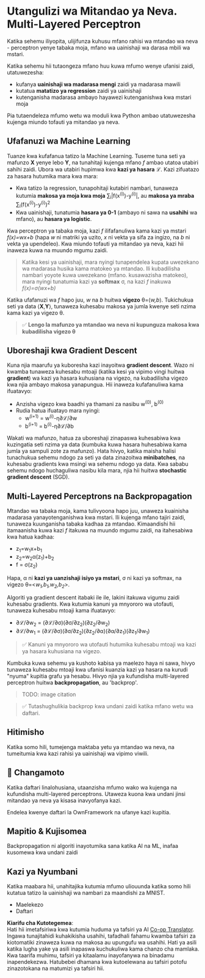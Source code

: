 <!--
CO_OP_TRANSLATOR_METADATA:
{
  "original_hash": "df98b2c59f87d8543135301e87969f70",
  "translation_date": "2025-07-09T16:49:58+00:00",
  "source_file": "15-rag-and-vector-databases/data/own_framework.md",
  "language_code": "sw"
}
-->
# Utangulizi wa Mitandao ya Neva. Multi-Layered Perceptron

Katika sehemu iliyopita, ulijifunza kuhusu mfano rahisi wa mtandao wa neva - perceptron yenye tabaka moja, mfano wa uainishaji wa darasa mbili wa mstari.

Katika sehemu hii tutaongeza mfano huu kuwa mfumo wenye ufanisi zaidi, utatuwezesha:

* kufanya **uainishaji wa madarasa mengi** zaidi ya madarasa mawili
* kutatua **matatizo ya regression** zaidi ya uainishaji
* kutenganisha madarasa ambayo hayawezi kutenganishwa kwa mstari moja

Pia tutaendeleza mfumo wetu wa moduli kwa Python ambao utatuwezesha kujenga miundo tofauti ya mitandao ya neva.

## Ufafanuzi wa Machine Learning

Tuanze kwa kufafanua tatizo la Machine Learning. Tuseme tuna seti ya mafunzo **X** yenye lebo **Y**, na tunahitaji kujenga mfano *f* ambao utatoa utabiri sahihi zaidi. Ubora wa utabiri hupimwa kwa **kazi ya hasara** ℒ. Kazi zifuatazo za hasara hutumika mara kwa mara:

* Kwa tatizo la regression, tunapohitaji kutabiri nambari, tunaweza kutumia **makosa ya moja kwa moja** ∑<sub>i</sub>|f(x<sup>(i)</sup>)-y<sup>(i)</sup>|, au **makosa ya mraba** ∑<sub>i</sub>(f(x<sup>(i)</sup>)-y<sup>(i)</sup>)<sup>2</sup>
* Kwa uainishaji, tunatumia **hasara ya 0-1** (ambayo ni sawa na **usahihi** wa mfano), au **hasara ya logistic**.

Kwa perceptron ya tabaka moja, kazi *f* ilifafanuliwa kama kazi ya mstari *f(x)=wx+b* (hapa *w* ni matriki ya uzito, *x* ni vekta ya sifa za ingizo, na *b* ni vekta ya upendeleo). Kwa miundo tofauti ya mitandao ya neva, kazi hii inaweza kuwa na muundo mgumu zaidi.

> Katika kesi ya uainishaji, mara nyingi tunapendelea kupata uwezekano wa madarasa husika kama matokeo ya mtandao. Ili kubadilisha nambari yoyote kuwa uwezekano (mfano. kusawazisha matokeo), mara nyingi tunatumia kazi ya **softmax** σ, na kazi *f* inakuwa *f(x)=σ(wx+b)*

Katika ufafanuzi wa *f* hapo juu, *w* na *b* huitwa **vigezo** θ=⟨*w,b*⟩. Tukichukua seti ya data ⟨**X**,**Y**⟩, tunaweza kuhesabu makosa ya jumla kwenye seti nzima kama kazi ya vigezo θ.

> ✅ **Lengo la mafunzo ya mtandao wa neva ni kupunguza makosa kwa kubadilisha vigezo θ**

## Uboreshaji kwa Gradient Descent

Kuna njia maarufu ya kuboresha kazi inayoitwa **gradient descent**. Wazo ni kwamba tunaweza kuhesabu mtoaji (katika kesi ya vipimo vingi huitwa **gradient**) wa kazi ya hasara kuhusiana na vigezo, na kubadilisha vigezo kwa njia ambayo makosa yanapungua. Hii inaweza kufafanuliwa kama ifuatavyo:

* Anzisha vigezo kwa baadhi ya thamani za nasibu w<sup>(0)</sup>, b<sup>(0)</sup>
* Rudia hatua ifuatayo mara nyingi:
    - w<sup>(i+1)</sup> = w<sup>(i)</sup>-η∂ℒ/∂w
    - b<sup>(i+1)</sup> = b<sup>(i)</sup>-η∂ℒ/∂b

Wakati wa mafunzo, hatua za uboreshaji zinapaswa kuhesabiwa kwa kuzingatia seti nzima ya data (kumbuka kuwa hasara huhesabiwa kama jumla ya sampuli zote za mafunzo). Hata hivyo, katika maisha halisi tunachukua sehemu ndogo za seti ya data zinazoitwa **minibatches**, na kuhesabu gradients kwa msingi wa sehemu ndogo ya data. Kwa sababu sehemu ndogo huchaguliwa nasibu kila mara, njia hii huitwa **stochastic gradient descent** (SGD).

## Multi-Layered Perceptrons na Backpropagation

Mtandao wa tabaka moja, kama tulivyoona hapo juu, unaweza kuainisha madarasa yanayotenganishwa kwa mstari. Ili kujenga mfano tajiri zaidi, tunaweza kuunganisha tabaka kadhaa za mtandao. Kimaandishi hii itamaanisha kuwa kazi *f* itakuwa na muundo mgumu zaidi, na itahesabiwa kwa hatua kadhaa:
* z<sub>1</sub>=w<sub>1</sub>x+b<sub>1</sub>
* z<sub>2</sub>=w<sub>2</sub>α(z<sub>1</sub>)+b<sub>2</sub>
* f = σ(z<sub>2</sub>)

Hapa, α ni **kazi ya uanzishaji isiyo ya mstari**, σ ni kazi ya softmax, na vigezo θ=<*w<sub>1</sub>,b<sub>1</sub>,w<sub>2</sub>,b<sub>2</sub>*>.

Algoriti ya gradient descent itabaki ile ile, lakini itakuwa vigumu zaidi kuhesabu gradients. Kwa kutumia kanuni ya mnyororo wa utofauti, tunaweza kuhesabu mtoaji kama ifuatavyo:

* ∂ℒ/∂w<sub>2</sub> = (∂ℒ/∂σ)(∂σ/∂z<sub>2</sub>)(∂z<sub>2</sub>/∂w<sub>2</sub>)
* ∂ℒ/∂w<sub>1</sub> = (∂ℒ/∂σ)(∂σ/∂z<sub>2</sub>)(∂z<sub>2</sub>/∂α)(∂α/∂z<sub>1</sub>)(∂z<sub>1</sub>/∂w<sub>1</sub>)

> ✅ Kanuni ya mnyororo wa utofauti hutumika kuhesabu mtoaji wa kazi ya hasara kuhusiana na vigezo.

Kumbuka kuwa sehemu ya kushoto kabisa ya maelezo haya ni sawa, hivyo tunaweza kuhesabu mtoaji kwa ufanisi kuanzia kazi ya hasara na kurudi "nyuma" kupitia grafu ya hesabu. Hivyo njia ya kufundisha multi-layered perceptron huitwa **backpropagation**, au 'backprop'.

> TODO: image citation

> ✅ Tutashughulikia backprop kwa undani zaidi katika mfano wetu wa daftari.

## Hitimisho

Katika somo hili, tumejenga maktaba yetu ya mtandao wa neva, na tumeitumia kwa kazi rahisi ya uainishaji wa vipimo viwili.

## 🚀 Changamoto

Katika daftari linalohusiana, utaanzisha mfumo wako wa kujenga na kufundisha multi-layered perceptrons. Utaweza kuona kwa undani jinsi mitandao ya neva ya kisasa inavyofanya kazi.

Endelea kwenye daftari la OwnFramework na ufanye kazi kupitia.

## Mapitio & Kujisomea

Backpropagation ni algoriti inayotumika sana katika AI na ML, inafaa kusomewa kwa undani zaidi

## Kazi ya Nyumbani

Katika maabara hii, unahitajika kutumia mfumo uliouunda katika somo hili kutatua tatizo la uainishaji wa nambari za maandishi za MNIST.

* Maelekezo
* Daftari

**Kiarifu cha Kutotegemea**:  
Hati hii imetafsiriwa kwa kutumia huduma ya tafsiri ya AI [Co-op Translator](https://github.com/Azure/co-op-translator). Ingawa tunajitahidi kuhakikisha usahihi, tafadhali fahamu kwamba tafsiri za kiotomatiki zinaweza kuwa na makosa au upungufu wa usahihi. Hati ya asili katika lugha yake ya asili inapaswa kuchukuliwa kama chanzo cha mamlaka. Kwa taarifa muhimu, tafsiri ya kitaalamu inayofanywa na binadamu inapendekezwa. Hatubebei dhamana kwa kutoelewana au tafsiri potofu zinazotokana na matumizi ya tafsiri hii.